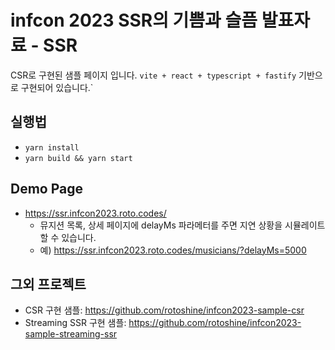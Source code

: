 # infcon 2023 SSR의 기쁨과 슬픔 발표자료 - SSR

CSR로 구현된 샘플 페이지 입니다. `vite + react + typescript + fastify` 기반으로 구현되어 있습니다.`

## 실행법

- `yarn install`
- `yarn build && yarn start`

## Demo Page

- https://ssr.infcon2023.roto.codes/
  - 뮤지션 목록, 상세 페이지에 delayMs 파라메터를 주면 지연 상황을 시뮬레이트 할 수 있습니다.
  - 예) https://ssr.infcon2023.roto.codes/musicians/?delayMs=5000


## 그외 프로젝트

- CSR 구현 샘플: https://github.com/rotoshine/infcon2023-sample-csr
- Streaming SSR 구현 샘플: https://github.com/rotoshine/infcon2023-sample-streaming-ssr